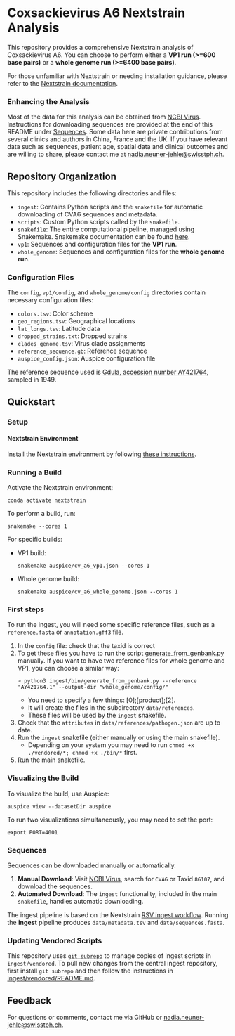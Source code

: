 # Coxsackievirus A6 Nextstrain Analysis

This repository provides a comprehensive Nextstrain analysis of Coxsackievirus A6. You can choose to perform either a **VP1 run (>=600 base pairs)** or a **whole genome run (>=6400 base pairs)**.

For those unfamiliar with Nextstrain or needing installation guidance, please refer to the [Nextstrain documentation](https://docs.nextstrain.org/en/latest/).

### Enhancing the Analysis
Most of the data for this analysis can be obtained from [NCBI Virus](https://www.ncbi.nlm.nih.gov/labs/virus/vssi/#/). Instructions for downloading sequences are provided at the end of this README under [Sequences](#sequences). 
Some data here are private contributions from several clinics and authors in China, France and the UK. If you have relevant data such as sequences, patient age, spatial data and clinical outcomes and are willing to share, please contact me at [nadia.neuner-jehle@swisstph.ch](mailto:nadia.neuner-jehle@swisstph.ch).


## Repository Organization
This repository includes the following directories and files:

- `ingest`: Contains Python scripts and the `snakefile` for automatic downloading of CVA6 sequences and metadata.
- `scripts`: Custom Python scripts called by the `snakefile`.
- `snakefile`: The entire computational pipeline, managed using Snakemake. Snakemake documentation can be found [here](https://snakemake.readthedocs.io/en/stable/).
- `vp1`: Sequences and configuration files for the **VP1 run**.
- `whole_genome`: Sequences and configuration files for the **whole genome run**.

### Configuration Files
The `config`, `vp1/config`, and `whole_genome/config` directories contain necessary configuration files:
- `colors.tsv`: Color scheme
- `geo_regions.tsv`: Geographical locations
- `lat_longs.tsv`: Latitude data
- `dropped_strains.txt`: Dropped strains
- `clades_genome.tsv`: Virus clade assignments
- `reference_sequence.gb`: Reference sequence
- `auspice_config.json`: Auspice configuration file

The reference sequence used is [Gdula, accession number AY421764](https://www.ncbi.nlm.nih.gov/nuccore/AY421764), sampled in 1949.

## Quickstart

### Setup

#### Nextstrain Environment
Install the Nextstrain environment by following [these instructions](https://docs.nextstrain.org/en/latest/guides/install/local-installation.html).

### Running a Build

Activate the Nextstrain environment:
```
conda activate nextstrain
```

To perform a build, run:
```
snakemake --cores 1
```

For specific builds:
- VP1 build:
    ```
    snakemake auspice/cv_a6_vp1.json --cores 1
    ```
- Whole genome build:
    ```
    snakemake auspice/cv_a6_whole_genome.json --cores 1
    ```

### First steps
To run the ingest, you will need some specific reference files, such as a `reference.fasta` or `annotation.gff3` file.
1. In the `config` file: check that the taxid is correct
2. To get these files you have to run the script [generate_from_genbank.py](ingest/bin/generate_from_genbank.py) manually. 
    If you want to have two reference files for whole genome and VP1, you can choose a similar way:
    ```
    > python3 ingest/bin/generate_from_genbank.py --reference "AY421764.1" --output-dir "whole_genome/config/"
    ```
    - You need to specify a few things: [0];[product];[2].
    - It will create the files in the subdirectory `data/references`. 
    - These files will be used by the `ingest` snakefile.
3. Check that the `attributes` in `data/references/pathogen.json` are up to date.
4. Run the `ingest` snakefile (either manually or using the main snakefile).
    - Depending on your system you may need to run `chmod +x ./vendored/*; chmod +x ./bin/*` first.
5. Run the main snakefile.

### Visualizing the Build
To visualize the build, use Auspice:
```
auspice view --datasetDir auspice
```
To run two visualizations simultaneously, you may need to set the port:
```
export PORT=4001
```

### Sequences
Sequences can be downloaded manually or automatically.

1. **Manual Download**: Visit [NCBI Virus](https://www.ncbi.nlm.nih.gov/labs/virus/vssi/#/), search for `CVA6` or Taxid `86107`, and download the sequences.
2. **Automated Download**: The `ingest` functionality, included in the main `snakefile`, handles automatic downloading.

The ingest pipeline is based on the Nextstrain [RSV ingest workflow](https://github.com/nextstrain/rsv.git). Running the **ingest** pipeline produces `data/metadata.tsv` and `data/sequences.fasta`.

### Updating Vendored Scripts
This repository uses [`git subrepo`](https://github.com/ingydotnet/git-subrepo) to manage copies of ingest scripts in `ingest/vendored`. To pull new changes from the central ingest repository, first install `git subrepo` and then follow the instructions in [ingest/vendored/README.md](./ingest/vendored/README.md#vendoring).

## Feedback
For questions or comments, contact me via GitHub or [nadia.neuner-jehle@swisstph.ch](mailto:nadia.neuner-jehle@swisstph.ch).